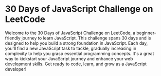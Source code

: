 # 30 Days of JavaScript Challenge on LeetCode

Welcome to the 30 Days of JavaScript Challenge on LeetCode, a beginner-friendly journey to learn JavaScript. This challenge spans 30 days and is designed to help you build a strong foundation in JavaScript. 
Each day, you'll find a new JavaScript task to tackle, gradually increasing in complexity to help you grasp essential programming concepts. It's a great way to kickstart your JavaScript journey and enhance your 
web development skills. Get ready to code, learn, and grow as a JavaScript developer!
